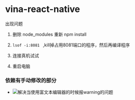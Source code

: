 # vina-react-native

出现问题

1. 删除 node_modules 重新 npm install

2. `lsof -i:8081 ` ,kill掉占用8081端口的程序，然后再编译程序

3. 连接真机试试

4. 重启电脑


### 依赖有手动修改的部分

 - ![解决当使用富文本编辑器的时候报warning的问题](https://github.com/wix/react-native-zss-rich-text-editor/issues/79) 